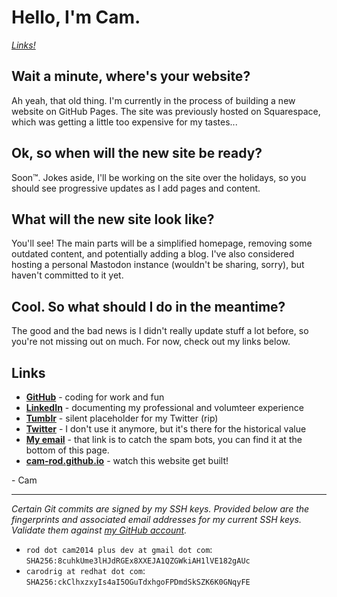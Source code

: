 # Hello, I'm Cam.

_[Links!](https://camrod.me/#Links)_

## Wait a minute, where's your website?

Ah yeah, that old thing. I'm currently in the process of building a new website on GitHub Pages. The site was previously hosted on Squarespace, which was getting a little too expensive for my tastes...

## Ok, so when will the new site be ready?

Soon™. Jokes aside, I'll be working on the site over the holidays, so you should see progressive updates as I add pages and content.

## What will the new site look like?

You'll see! The main parts will be a simplified homepage, removing some outdated content, and potentially adding a blog. I've also considered hosting a personal Mastodon instance (wouldn't be sharing, sorry), but haven't committed to it yet.

## Cool. So what should I do in the meantime?

The good and the bad news is I didn't really update stuff a lot before, so you're not missing out on much. For now, check out my links below.

## Links

- **[GitHub](https://github.com/cam-rod)** - coding for work and fun
- **[LinkedIn](https://linkedin.com/in/cam-rod)** - documenting my professional and volumteer experience
- **[Tumblr](https://cam-rod.tumblr.com)** - silent placeholder for my Twitter (rip)
- **[Twitter](https://twitter.com/Racer_77)** - I don't use it anymore, but it's there for the historical value
- **[My email](https://www.youtube.com/watch?v=dQw4w9WgXcQ)** - that link is to catch the spam bots, you can find it at the bottom of this page.
- **[cam-rod.github.io](https://github.com/cam-rod/cam-rod.github.io)** - watch this website get built!

\- Cam

---

_Certain Git commits are signed by my SSH keys. Provided below are the fingerprints and associated email addresses for my current SSH keys. Validate them against [my GitHub account](https://github.com/cam-rod.keys)._

- `rod dot cam2014 plus dev at gmail dot com`: `SHA256:8cuhkUme3lHJdRGEx8XXEJA1QZGWkiAH1lVE182gAUc`
- `carodrig at redhat dot com`: `SHA256:ckClhxzxyIs4aI5OGuTdxhgoFPDmdSkSZK6K0GNqyFE`
